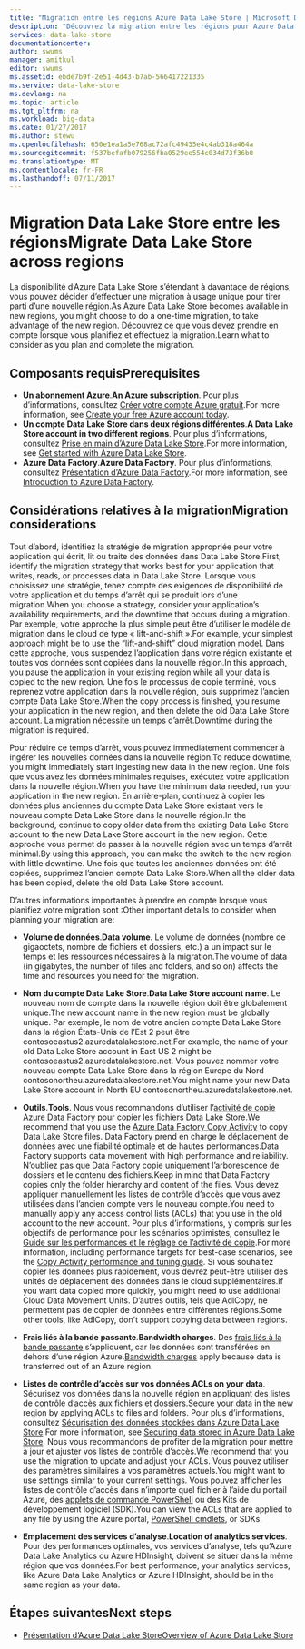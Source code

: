 ```yaml
---
title: "Migration entre les régions Azure Data Lake Store | Microsoft Docs"
description: "Découvrez la migration entre les régions pour Azure Data Lake Store."
services: data-lake-store
documentationcenter: 
author: swums
manager: amitkul
editor: swums
ms.assetid: ebde7b9f-2e51-4d43-b7ab-566417221335
ms.service: data-lake-store
ms.devlang: na
ms.topic: article
ms.tgt_pltfrm: na
ms.workload: big-data
ms.date: 01/27/2017
ms.author: stewu
ms.openlocfilehash: 650e1ea1a5e768ac72afc49435e4c4ab318a464a
ms.sourcegitcommit: f537befafb079256fba0529ee554c034d73f36b0
ms.translationtype: MT
ms.contentlocale: fr-FR
ms.lasthandoff: 07/11/2017
---
```

# <a name="migrate-data-lake-store-across-regions"></a><span data-ttu-id="be8c1-103">Migration Data Lake Store entre les régions</span><span class="sxs-lookup"><span data-stu-id="be8c1-103">Migrate Data Lake Store across regions</span></span>

<span data-ttu-id="be8c1-104">La disponibilité d’Azure Data Lake Store s’étendant à davantage de régions, vous pouvez décider d’effectuer une migration à usage unique pour tirer parti d’une nouvelle région.</span><span class="sxs-lookup"><span data-stu-id="be8c1-104">As Azure Data Lake Store becomes available in new regions, you might choose to do a one-time migration, to take advantage of the new region.</span></span> <span data-ttu-id="be8c1-105">Découvrez ce que vous devez prendre en compte lorsque vous planifiez et effectuez la migration.</span><span class="sxs-lookup"><span data-stu-id="be8c1-105">Learn what to consider as you plan and complete the migration.</span></span>

## <a name="prerequisites"></a><span data-ttu-id="be8c1-106">Composants requis</span><span class="sxs-lookup"><span data-stu-id="be8c1-106">Prerequisites</span></span>

* <span data-ttu-id="be8c1-107">**Un abonnement Azure**.</span><span class="sxs-lookup"><span data-stu-id="be8c1-107">**An Azure subscription**.</span></span> <span data-ttu-id="be8c1-108">Pour plus d’informations, consultez [Créer votre compte Azure gratuit](https://azure.microsoft.com/pricing/free-trial/).</span><span class="sxs-lookup"><span data-stu-id="be8c1-108">For more information, see [Create your free Azure account today](https://azure.microsoft.com/pricing/free-trial/).</span></span>
* <span data-ttu-id="be8c1-109">**Un compte Data Lake Store dans deux régions différentes**.</span><span class="sxs-lookup"><span data-stu-id="be8c1-109">**A Data Lake Store account in two different regions**.</span></span> <span data-ttu-id="be8c1-110">Pour plus d’informations, consultez [Prise en main d’Azure Data Lake Store](data-lake-store-get-started-portal.md).</span><span class="sxs-lookup"><span data-stu-id="be8c1-110">For more information, see [Get started with Azure Data Lake Store](data-lake-store-get-started-portal.md).</span></span>
* <span data-ttu-id="be8c1-111">**Azure Data Factory**.</span><span class="sxs-lookup"><span data-stu-id="be8c1-111">**Azure Data Factory**.</span></span> <span data-ttu-id="be8c1-112">Pour plus d’informations, consultez [Présentation d’Azure Data Factory](../data-factory/data-factory-introduction.md).</span><span class="sxs-lookup"><span data-stu-id="be8c1-112">For more information, see [Introduction to Azure Data Factory](../data-factory/data-factory-introduction.md).</span></span>


## <a name="migration-considerations"></a><span data-ttu-id="be8c1-113">Considérations relatives à la migration</span><span class="sxs-lookup"><span data-stu-id="be8c1-113">Migration considerations</span></span>

<span data-ttu-id="be8c1-114">Tout d’abord, identifiez la stratégie de migration appropriée pour votre application qui écrit, lit ou traite des données dans Data Lake Store.</span><span class="sxs-lookup"><span data-stu-id="be8c1-114">First, identify the migration strategy that works best for your application that writes, reads, or processes data in Data Lake Store.</span></span> <span data-ttu-id="be8c1-115">Lorsque vous choisissez une stratégie, tenez compte des exigences de disponibilité de votre application et du temps d’arrêt qui se produit lors d’une migration.</span><span class="sxs-lookup"><span data-stu-id="be8c1-115">When you choose a strategy, consider your application’s availability requirements, and the downtime that occurs during a migration.</span></span> <span data-ttu-id="be8c1-116">Par exemple, votre approche la plus simple peut être d’utiliser le modèle de migration dans le cloud de type « lift-and-shift ».</span><span class="sxs-lookup"><span data-stu-id="be8c1-116">For example, your simplest approach might be to use the “lift-and-shift” cloud migration model.</span></span> <span data-ttu-id="be8c1-117">Dans cette approche, vous suspendez l’application dans votre région existante et toutes vos données sont copiées dans la nouvelle région.</span><span class="sxs-lookup"><span data-stu-id="be8c1-117">In this approach, you pause the application in your existing region while all your data is copied to the new region.</span></span> <span data-ttu-id="be8c1-118">Une fois le processus de copie terminé, vous reprenez votre application dans la nouvelle région, puis supprimez l’ancien compte Data Lake Store.</span><span class="sxs-lookup"><span data-stu-id="be8c1-118">When the copy process is finished, you resume your application in the new region, and then delete the old Data Lake Store account.</span></span> <span data-ttu-id="be8c1-119">La migration nécessite un temps d’arrêt.</span><span class="sxs-lookup"><span data-stu-id="be8c1-119">Downtime during the migration is required.</span></span>

<span data-ttu-id="be8c1-120">Pour réduire ce temps d’arrêt, vous pouvez immédiatement commencer à ingérer les nouvelles données dans la nouvelle région.</span><span class="sxs-lookup"><span data-stu-id="be8c1-120">To reduce downtime, you might immediately start ingesting new data in the new region.</span></span> <span data-ttu-id="be8c1-121">Une fois que vous avez les données minimales requises, exécutez votre application dans la nouvelle région.</span><span class="sxs-lookup"><span data-stu-id="be8c1-121">When you have the minimum data needed, run your application in the new region.</span></span> <span data-ttu-id="be8c1-122">En arrière-plan, continuez à copier les données plus anciennes du compte Data Lake Store existant vers le nouveau compte Data Lake Store dans la nouvelle région.</span><span class="sxs-lookup"><span data-stu-id="be8c1-122">In the background, continue to copy older data from the existing Data Lake Store account to the new Data Lake Store account in the new region.</span></span> <span data-ttu-id="be8c1-123">Cette approche vous permet de passer à la nouvelle région avec un temps d’arrêt minimal.</span><span class="sxs-lookup"><span data-stu-id="be8c1-123">By using this approach, you can make the switch to the new region with little downtime.</span></span> <span data-ttu-id="be8c1-124">Une fois que toutes les anciennes données ont été copiées, supprimez l’ancien compte Data Lake Store.</span><span class="sxs-lookup"><span data-stu-id="be8c1-124">When all the older data has been copied, delete the old Data Lake Store account.</span></span>

<span data-ttu-id="be8c1-125">D’autres informations importantes à prendre en compte lorsque vous planifiez votre migration sont :</span><span class="sxs-lookup"><span data-stu-id="be8c1-125">Other important details to consider when planning your migration are:</span></span>

* <span data-ttu-id="be8c1-126">**Volume de données**.</span><span class="sxs-lookup"><span data-stu-id="be8c1-126">**Data volume**.</span></span> <span data-ttu-id="be8c1-127">Le volume de données (nombre de gigaoctets, nombre de fichiers et dossiers, etc.) a un impact sur le temps et les ressources nécessaires à la migration.</span><span class="sxs-lookup"><span data-stu-id="be8c1-127">The volume of data (in gigabytes, the number of files and folders, and so on) affects the time and resources you need for the migration.</span></span>

* <span data-ttu-id="be8c1-128">**Nom du compte Data Lake Store**.</span><span class="sxs-lookup"><span data-stu-id="be8c1-128">**Data Lake Store account name**.</span></span> <span data-ttu-id="be8c1-129">Le nouveau nom de compte dans la nouvelle région doit être globalement unique.</span><span class="sxs-lookup"><span data-stu-id="be8c1-129">The new account name in the new region must be globally unique.</span></span> <span data-ttu-id="be8c1-130">Par exemple, le nom de votre ancien compte Data Lake Store dans la région États-Unis de l’Est 2 peut être contosoeastus2.azuredatalakestore.net.</span><span class="sxs-lookup"><span data-stu-id="be8c1-130">For example, the name of your old Data Lake Store account in East US 2 might be contosoeastus2.azuredatalakestore.net.</span></span> <span data-ttu-id="be8c1-131">Vous pouvez nommer votre nouveau compte Data Lake Store dans la région Europe du Nord contosonortheu.azuredatalakestore.net.</span><span class="sxs-lookup"><span data-stu-id="be8c1-131">You might name your new Data Lake Store account in North EU contosonortheu.azuredatalakestore.net.</span></span>

* <span data-ttu-id="be8c1-132">**Outils**.</span><span class="sxs-lookup"><span data-stu-id="be8c1-132">**Tools**.</span></span> <span data-ttu-id="be8c1-133">Nous vous recommandons d’utiliser l’[activité de copie Azure Data Factory](../data-factory/data-factory-azure-datalake-connector.md) pour copier les fichiers Data Lake Store.</span><span class="sxs-lookup"><span data-stu-id="be8c1-133">We recommend that you use the [Azure Data Factory Copy Activity](../data-factory/data-factory-azure-datalake-connector.md) to copy Data Lake Store files.</span></span> <span data-ttu-id="be8c1-134">Data Factory prend en charge le déplacement de données avec une fiabilité optimale et de hautes performances.</span><span class="sxs-lookup"><span data-stu-id="be8c1-134">Data Factory supports data movement with high performance and reliability.</span></span> <span data-ttu-id="be8c1-135">N’oubliez pas que Data Factory copie uniquement l’arborescence de dossiers et le contenu des fichiers.</span><span class="sxs-lookup"><span data-stu-id="be8c1-135">Keep in mind that Data Factory copies only the folder hierarchy and content of the files.</span></span> <span data-ttu-id="be8c1-136">Vous devez appliquer manuellement les listes de contrôle d’accès que vous avez utilisées dans l’ancien compte vers le nouveau compte.</span><span class="sxs-lookup"><span data-stu-id="be8c1-136">You need to manually apply any access control lists (ACLs) that you use in the old account to the new account.</span></span> <span data-ttu-id="be8c1-137">Pour plus d’informations, y compris sur les objectifs de performance pour les scénarios optimistes, consultez le [Guide sur les performances et le réglage de l’activité de copie](../data-factory/data-factory-copy-activity-performance.md).</span><span class="sxs-lookup"><span data-stu-id="be8c1-137">For more information, including performance targets for best-case scenarios, see the [Copy Activity performance and tuning guide](../data-factory/data-factory-copy-activity-performance.md).</span></span> <span data-ttu-id="be8c1-138">Si vous souhaitez copier les données plus rapidement, vous devrez peut-être utiliser des unités de déplacement des données dans le cloud supplémentaires.</span><span class="sxs-lookup"><span data-stu-id="be8c1-138">If you want data copied more quickly, you might need to use additional Cloud Data Movement Units.</span></span> <span data-ttu-id="be8c1-139">D’autres outils, tels que AdlCopy, ne permettent pas de copier de données entre différentes régions.</span><span class="sxs-lookup"><span data-stu-id="be8c1-139">Some other tools, like AdlCopy, don't support copying data between regions.</span></span>  

* <span data-ttu-id="be8c1-140">**Frais liés à la bande passante**.</span><span class="sxs-lookup"><span data-stu-id="be8c1-140">**Bandwidth charges**.</span></span> <span data-ttu-id="be8c1-141">Des [frais liés à la bande passante](https://azure.microsoft.com/en-us/pricing/details/bandwidth/) s’appliquent, car les données sont transférées en dehors d’une région Azure.</span><span class="sxs-lookup"><span data-stu-id="be8c1-141">[Bandwidth charges](https://azure.microsoft.com/en-us/pricing/details/bandwidth/) apply because data is transferred out of an Azure region.</span></span>

* <span data-ttu-id="be8c1-142">**Listes de contrôle d’accès sur vos données**.</span><span class="sxs-lookup"><span data-stu-id="be8c1-142">**ACLs on your data**.</span></span> <span data-ttu-id="be8c1-143">Sécurisez vos données dans la nouvelle région en appliquant des listes de contrôle d’accès aux fichiers et dossiers.</span><span class="sxs-lookup"><span data-stu-id="be8c1-143">Secure your data in the new region by applying ACLs to files and folders.</span></span> <span data-ttu-id="be8c1-144">Pour plus d’informations, consultez [Sécurisation des données stockées dans Azure Data Lake Store](data-lake-store-secure-data.md).</span><span class="sxs-lookup"><span data-stu-id="be8c1-144">For more information, see [Securing data stored in Azure Data Lake Store](data-lake-store-secure-data.md).</span></span> <span data-ttu-id="be8c1-145">Nous vous recommandons de profiter de la migration pour mettre à jour et ajuster vos listes de contrôle d’accès.</span><span class="sxs-lookup"><span data-stu-id="be8c1-145">We recommend that you use the migration to update and adjust your ACLs.</span></span> <span data-ttu-id="be8c1-146">Vous pouvez utiliser des paramètres similaires à vos paramètres actuels.</span><span class="sxs-lookup"><span data-stu-id="be8c1-146">You might want to use settings similar to your current settings.</span></span> <span data-ttu-id="be8c1-147">Vous pouvez afficher les listes de contrôle d’accès dans n’importe quel fichier à l’aide du portail Azure, des [applets de commande PowerShell](/powershell/module/azurerm.datalakestore/get-azurermdatalakestoreitempermission) ou des Kits de développement logiciel (SDK).</span><span class="sxs-lookup"><span data-stu-id="be8c1-147">You can view the ACLs that are applied to any file by using the Azure portal, [PowerShell cmdlets](/powershell/module/azurerm.datalakestore/get-azurermdatalakestoreitempermission), or SDKs.</span></span>  

* <span data-ttu-id="be8c1-148">**Emplacement des services d’analyse**.</span><span class="sxs-lookup"><span data-stu-id="be8c1-148">**Location of analytics services**.</span></span> <span data-ttu-id="be8c1-149">Pour des performances optimales, vos services d’analyse, tels qu’Azure Data Lake Analytics ou Azure HDInsight, doivent se situer dans la même région que vos données.</span><span class="sxs-lookup"><span data-stu-id="be8c1-149">For best performance, your analytics services, like Azure Data Lake Analytics or Azure HDInsight, should be in the same region as your data.</span></span>  

## <a name="next-steps"></a><span data-ttu-id="be8c1-150">Étapes suivantes</span><span class="sxs-lookup"><span data-stu-id="be8c1-150">Next steps</span></span>
* [<span data-ttu-id="be8c1-151">Présentation d’Azure Data Lake Store</span><span class="sxs-lookup"><span data-stu-id="be8c1-151">Overview of Azure Data Lake Store</span></span>](data-lake-store-overview.md)
